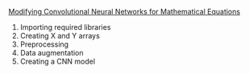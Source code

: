 [Modifying Convolutional Neural Networks for Mathematical Equations](paper.pdf)

1. Importing required libraries
2. Creating X and Y arrays
3. Preprocessing
4. Data augmentation
5. Creating a CNN model

